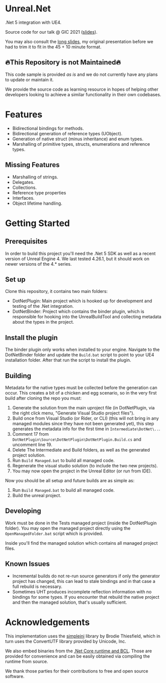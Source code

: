 # Unreal.Net
.Net 5 integration with UE4.

Source code for our talk @ GIC 2021 ([slides](https://docs.google.com/presentation/d/12pPg2VLyonZqtbyggIeud4JHGFqzTUZwwhI6Ng3nSws/edit?usp=sharing)).

You may also consult the [long slides](https://docs.google.com/presentation/d/1Ey1DpEYcRjs5gGU9ReLz4tckQFY5KN_iXAaHozA0xEA/edit?usp=sharing), my original presentation before we had to trim it to fit in the 45 + 10 minute format.

## 🔥This Repository is not Maintained🔥
This code sample is provided *as is* and we do not currently have any plans to update or maintain it.

We provide the source code as learning resource in hopes of helping other developers looking to achieve a similar functionality in their own codebases.

# Features
* Bidirectional bindings for methods.
* Bidirectional generation of reference types (UObject).
* Generation of native struct (minus inheritance) and enum types.
* Marshalling of primitive types, structs, enumerations and reference types.

## Missing Features
* Marshalling of strings.
* Delegates.
* Collections.
* Reference type properties
* Interfaces.
* Object lifetime handling.

# Getting Started

## Prerequisites
In order to build this project you'll need the .Net 5 SDK as well as a recent version of Unreal Engine 4. We last tested 4.26.1, but it should work on newer versions of the 4.* series.

## Set up
Clone this repository, it contains two main folders:
* DotNetPlugin: Main project which is hooked up for development and testing of the .Net integration.
* DotNetBinder: Project which contains the binder plugin, which is responsible for hooking into the UnrealBuildTool and collecting metadata about the types in the project.

## Install the plugin
The binder plugin only works when installed to your engine.
Navigate to the DotNetBinder folder and update the `Build.bat` script to point to your UE4 installation folder. After that run the script to install the plugin.

## Building
Metadata for the native types must be collected before the generation can occur. This creates a bit of a chicken and egg scenario, so in the very first build after cloning the repo you must:
1. Generate the solution from the main uproject file (in DotNetPlugin, via the right click menu, "Generate Visual Studio project files").
2. Build once from Visual Studio (or Rider, or CLI) (this will not bring in any managed modules since they have not been generated yet), this step generates the metadata info for the first time in `Intermediate\DotNet\..`.
3. Comment 17 from `DotNetPlugin\Source\DotNetPlugin\DotNetPlugin.Build.cs` and uncomment line 19.
4. Delete The Intermediate and Build folders, as well as the generated project solution.
5. Run `Build Managed.bat` to build all managed code.
6. Regenerate the visual studio solution (to include the two new projects).
7. You may now open the project in the Unreal Editor (or run from IDE).

Now you should be all setup and future builds are as simple as:
1. Run `Build Managed.bat` to build all managed code.
2. Build the unreal project.

## Developing

Work must be done in the Tests managed project (inside the DotNetPlugin folder). You may open the managed project directly using the `OpenManagedFolder.bat` script which is provided.

Inside you'll find the managed solution which contains all managed project files.

## Known Issues
* Incremental builds do not re-run source generators if only the generator project has changed, this can lead to stale bindings and in that case a full rebuild is necessary.
* Sometimes UHT produces incomplete reflection information with no bindings for some types. If you encounter that rebuild the native project and then the managed solution, that's usually sufficient.

# Acknowledgements
This implementation uses the [simpleini](https://github.com/brofield/simpleini) library by Brodie Thiesfield, which in turn uses the ConvertUTF library provided by Unicode, Inc.

We also embed binaries from the [.Net Core runtime and BCL](https://github.com/dotnet/runtime). Those are provided for convenience and can be easily obtained via compiling the runtime from source.

We thank those parties for their contributions to free and open source software.